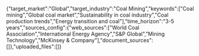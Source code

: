 {"target_market":"Global","target_industry":"Coal Mining","keywords":["Coal mining","Global coal market","Sustainability in coal industry","Coal production trends","Energy transition and coal"],"time_horizon":"3-5 years","sources_config":{"web_sources":["World Coal Association","International Energy Agency","S&P Global","Mining Technology","McKinsey & Company"],"document_sources":[]},"uploaded_files":[]}